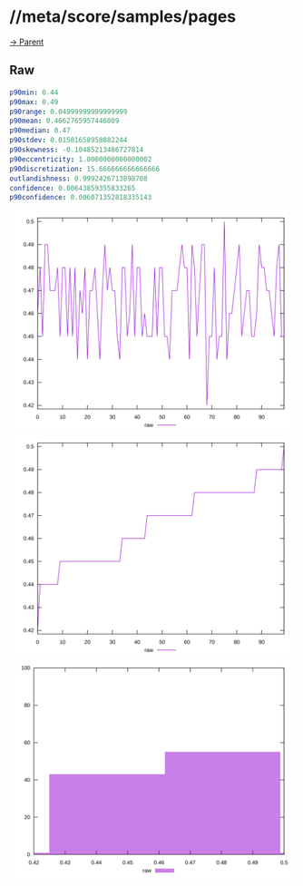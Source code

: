 
# //meta/score/samples/pages

[→ Parent](../..)


## Raw


```yaml
p90min: 0.44
p90max: 0.49
p90range: 0.04999999999999999
p90mean: 0.4662765957446809
p90median: 0.47
p90stdev: 0.01501658958882244
p90skewness: -0.10485213486727814
p90eccentricity: 1.0000000000000002
p90discretization: 15.666666666666666
outlandishness: 0.9992426713898708
confidence: 0.00643859355833265
p90confidence: 0.006071352818335143

```

![PLOT: raw-values](./raw/values.svg)![PLOT: raw-sorted](./raw/sorted.svg)![PLOT: raw-histogram](./raw/histogram.svg)